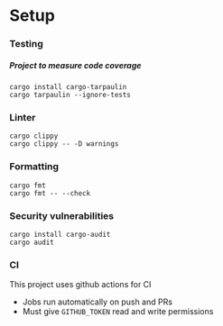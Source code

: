 # Setup
### Testing
##### Project to measure code coverage 
```
cargo install cargo-tarpaulin
cargo tarpaulin --ignore-tests
```

### Linter
```
cargo clippy
cargo clippy -- -D warnings
```

### Formatting
```
cargo fmt
cargo fmt -- --check
```

### Security vulnerabilities
```
cargo install cargo-audit
cargo audit
```

### CI
This project uses github actions for CI
- Jobs run automatically on push and PRs
- Must give `GITHUB_TOKEN` read and write permissions
